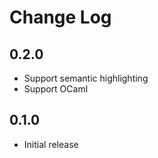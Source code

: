 # Change Log

## 0.2.0

- Support semantic highlighting
- Support OCaml

## 0.1.0

- Initial release
